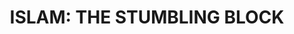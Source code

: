 ---
title: "ISLAM: THE STUMBLING BLOCK"
menu:
  main:
    - name: "ISLAM: THE STUMBLING BLOCK"
      url: "#"
      weight: 300
headless: true 
_build:
  render: never
---